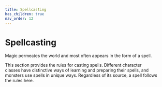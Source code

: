 ```yaml
---
title: Spellcasting
has_children: true
nav_order: 12
---
```


# Spellcasting
Magic permeates the world and most often appears in the form of a spell.

This section provides the rules for casting spells. Different character classes have distinctive ways of learning and preparing their spells, and monsters use spells in unique ways. Regardless of its source, a spell follows the rules here.
